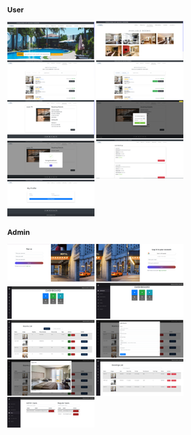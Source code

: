 <p align="center">
<h3>User</h3>
    <img src="captures/home.png" alt="Home" width="200" />
    <img src="captures/rooms.png" alt="Menu" width="200" />
    <img src="captures/reservation.png" alt="Image 1" width="200" />
    <img src="captures/reservation_date.png" alt="Image 2" width="200" />
    <img src="captures/booking.png" alt="Image 3" width="200" />
    <img src="captures/payement2.png" alt="Image 4" width="200" />
    <img src="captures/congrats.png" alt="Image 5" width="200" />
    <img src="captures/user_booking.png" alt="Image 6" width="200" />
    <img src="captures/user_profile.png" alt="Image 7" width="200" />
<h3>Admin</h3>    
    <img src="captures/sign_up.png" alt="Image 12" width="200" />
    <img src="captures/login.png" alt="Image 12" width="200" />
    <img src="captures/dash.png" alt="Image 8" width="200" />
    <img src="captures/dashboard.png" alt="Image 9" width="200" />
    <img src="captures/roomList.png" alt="Image 10" width="200" />
    <img src="captures/add_room.png" alt="Image 11" width="200" />
    <img src="captures/roomDetail.png" alt="Image 12" width="200" />
    <img src="captures/bookingList.png" alt="Image 12" width="200" />
    <img src="captures/users.png" alt="Image 12" width="200" />
</p>